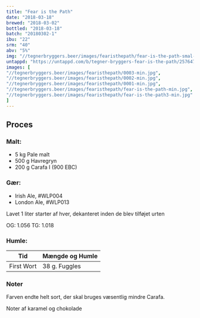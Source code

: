 ```yaml
---
title: "Fear is the Path"
date: "2018-03-18"
brewed: "2018-03-02"
bottled: "2018-03-18"
batch: "20180302-1"
ibu: "22"
srm: "40"
abv: "5%"
img: "//tegnerbryggers.beer/images/fearisthepath/fear-is-the-path-smal-min.jpg"
untappd: "https://untappd.com/b/tegner-bryggers-fear-is-the-path/2576478"
images: [
"//tegnerbryggers.beer/images/fearisthepath/0003-min.jpg",
"//tegnerbryggers.beer/images/fearisthepath/0002-min.jpg",
"//tegnerbryggers.beer/images/fearisthepath/0001-min.jpg",
"//tegnerbryggers.beer/images/fearisthepath/fear-is-the-path-min.jpg",
"//tegnerbryggers.beer/images/fearisthepath/fear-is-the-path3-min.jpg"
]
---
```


## Proces

### Malt:

* 5 kg Pale malt
* 500 g Havregryn
* 200 g Carafa I (900 EBC)

### Gær:

* Irish Ale, #WLP004
* London Ale, #WLP013

Lavet 1 liter starter af hver, dekanteret inden de blev tilføjet urten

OG: 1.056
TG: 1.018

### Humle:

| Tid        | Mængde og Humle |
| ---------- | --------------- |
| First Wort | 38 g. Fuggles   |

### Noter

Farven endte helt sort, der skal bruges væsentlig mindre Carafa.

Noter af karamel og chokolade
